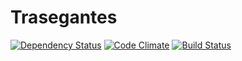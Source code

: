 Trasegantes
=====
[![Dependency Status](https://gemnasium.com/babasbot/trasegantes.svg)](https://gemnasium.com/babasbot/trasegantes)
[![Code Climate](https://codeclimate.com/repos/556fc2e469568025510028a7/badges/6411b87d7d022dbc986f/gpa.svg)](https://codeclimate.com/repos/556fc2e469568025510028a7/feed)
[![Build Status](https://travis-ci.org/babasbot/trasegantes.svg?branch=master)](https://travis-ci.org/babasbot/trasegantes)
